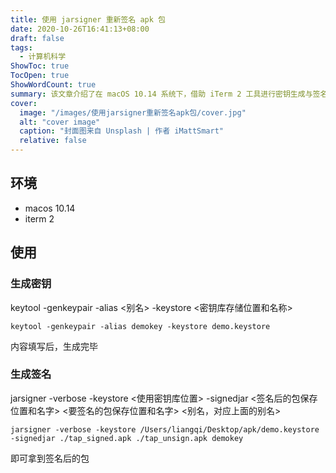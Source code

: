 ```yaml
---
title: 使用 jarsigner 重新签名 apk 包
date: 2020-10-26T16:41:13+08:00
draft: false
tags:
  - 计算机科学
ShowToc: true
TocOpen: true
ShowWordCount: true
summary: 该文章介绍了在 macOS 10.14 系统下，借助 iTerm 2 工具进行密钥生成与签名操作的步骤
cover:
  image: "/images/使用jarsigner重新签名apk包/cover.jpg"
  alt: "cover image"
  caption: "封面图来自 Unsplash | 作者 iMattSmart"
  relative: false
---
```


## 环境

- macos 10.14
- iterm 2

## 使用

### 生成密钥

keytool -genkeypair -alias <别名> -keystore <密钥库存储位置和名称>

```shell
keytool -genkeypair -alias demokey -keystore demo.keystore
```

内容填写后，生成完毕

### 生成签名

jarsigner -verbose -keystore <使用密钥库位置> -signedjar <签名后的包保存位置和名字> <要签名的包保存位置和名字> <别名，对应上面的别名>

```shell
jarsigner -verbose -keystore /Users/liangqi/Desktop/apk/demo.keystore -signedjar ./tap_signed.apk ./tap_unsign.apk demokey
```

即可拿到签名后的包
